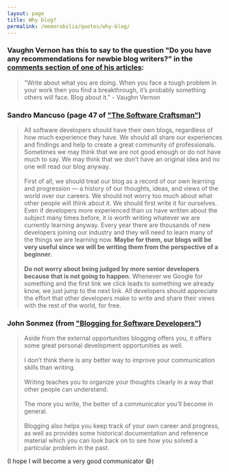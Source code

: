 ```yaml
---
layout: page
title: Why blog?
permalink: /memorabilia/quotes/why-blog/
---
```



### Vaughn Vernon has this to say to the question "Do you have any recommendations for newbie blog writers?" in the [comments section of one of his articles](https://vaughnvernon.co/?p=879#comment-1938):

> "Write about what you are doing. When you face a tough problem in your work then you find a breakthrough, it’s probably something others will face. Blog about it." - Vaughn Vernon

### Sandro Mancuso (page 47 of ["The Software Craftsman"](http://www.informit.com/articles/article.aspx?p=2273071&seqNum=2))

> All software developers should have their own blogs, regardless of how much experience they have. We should all share our experiences and findings and help to create a great community of professionals. Sometimes we may think that we are not good enough or do not have much to say. We may think that we don’t have an original idea and no one will read our blog anyway. 
<br /><br />
First of all, we should treat our blog as a record of our own learning and progression — a history of our thoughts, ideas, and views of the world over our careers. We should not worry too much about what other people will think about it. We should first write it for ourselves. Even if developers more experienced than us have written about the subject many times before, it is worth writing whatever we are currently learning anyway. Every year there are thousands of new developers joining our industry and they will need to learn many of the things we are learning now. **Maybe for them, our blogs will be very useful since we will be writing them from the perspective of a beginner.** 
<br /><br />
**Do not worry about being judged by more senior developers because that is not going to happen.** Whenever we Google for something and the first link we click leads to something we already know, we just jump to the next link. All developers should appreciate the effort that other developers make to write and share their views with the rest of the world, for free.



### John Sonmez (from ["Blogging for Software Developers"](https://simpleprogrammer.com/blogging-software-developers/))

> Aside from the external opportunities blogging offers you, it offers some great personal development opportunities as well.
<br /><br />
I don’t think there is any better way to improve your communication skills than writing.
<br /><br />
Writing teaches you to organize your thoughts clearly in a way that other people can understand.
<br /><br />
The more you write, the better of a communicator you’ll become in general.
<br /><br />
Blogging also helps you keep track of your own career and progress, as well as provides some historical documentation and reference material which you can look back on to see how you solved a particular problem in the past.

(I hope I will become a very good communicator :smile:)